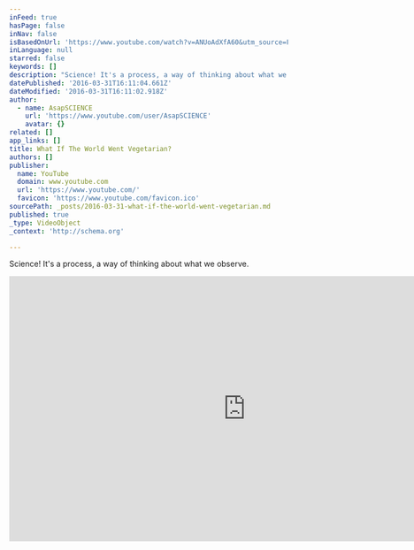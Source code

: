 ```yaml
---
inFeed: true
hasPage: false
inNav: false
isBasedOnUrl: 'https://www.youtube.com/watch?v=ANUoAdXfA60&utm_source=Forks+Over+Knives+Master+List&utm_campaign=b4c755798b-Newsletter_3_9_16&utm_medium=email&utm_term=0_e36b0d394a-b4c755798b-52296401&mc_cid=b4c755798b&mc_eid=7c1446c37f'
inLanguage: null
starred: false
keywords: []
description: "Science! It's a process, a way of thinking about what we observe."
datePublished: '2016-03-31T16:11:04.661Z'
dateModified: '2016-03-31T16:11:02.918Z'
author:
  - name: AsapSCIENCE
    url: 'https://www.youtube.com/user/AsapSCIENCE'
    avatar: {}
related: []
app_links: []
title: What If The World Went Vegetarian?
authors: []
publisher:
  name: YouTube
  domain: www.youtube.com
  url: 'https://www.youtube.com/'
  favicon: 'https://www.youtube.com/favicon.ico'
sourcePath: _posts/2016-03-31-what-if-the-world-went-vegetarian.md
published: true
_type: VideoObject
_context: 'http://schema.org'

---
```

Science! It's a process, a way of thinking about what we observe.

<iframe src="https://cdn.embedly.com/widgets/media.html?src=https%3A%2F%2Fwww.youtube.com%2Fembed%2FANUoAdXfA60%3Ffeature%3Doembed&amp;url=https%3A%2F%2Fwww.youtube.com%2Fwatch%3Fv%3DANUoAdXfA60%26utm_source%3DForks%2BOver%2BKnives%2BMaster%2BList%26utm_campaign%3Db4c755798b-Newsletter_3_9_16%26utm_medium%3Demail%26utm_term%3D0_e36b0d394a-b4c755798b-52296401%26mc_cid%3Db4c755798b%26mc_eid%3D7c1446c37f&amp;image=https%3A%2F%2Fi.ytimg.com%2Fvi%2FANUoAdXfA60%2Fhqdefault.jpg&amp;key=b7d04c9b404c499eba89ee7072e1c4f7&amp;type=text%2Fhtml&amp;schema=youtube" width="854" height="480" scrolling="no" frameborder="0" allowfullscreen="allowfullscreen" style=""></iframe>